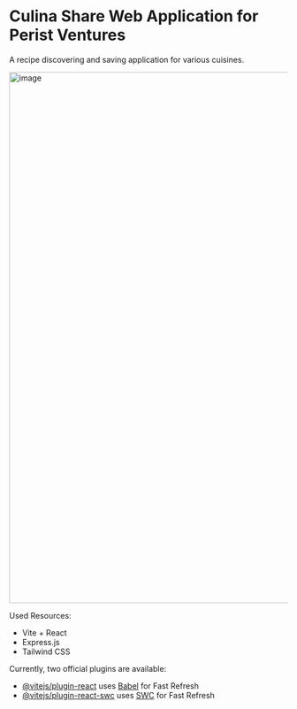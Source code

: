 # Culina Share Web Application for Perist Ventures

A recipe discovering and saving application for various cuisines.

<img width="960" alt="image" src="https://github.com/parth0301/culina-share/assets/99258522/239c9480-61ac-4398-8fe3-d5d9458d3bf3">

Used Resources:
  - Vite + React
  - Express.js
  - Tailwind CSS

Currently, two official plugins are available:

- [@vitejs/plugin-react](https://github.com/vitejs/vite-plugin-react/blob/main/packages/plugin-react/README.md) uses [Babel](https://babeljs.io/) for Fast Refresh
- [@vitejs/plugin-react-swc](https://github.com/vitejs/vite-plugin-react-swc) uses [SWC](https://swc.rs/) for Fast Refresh
